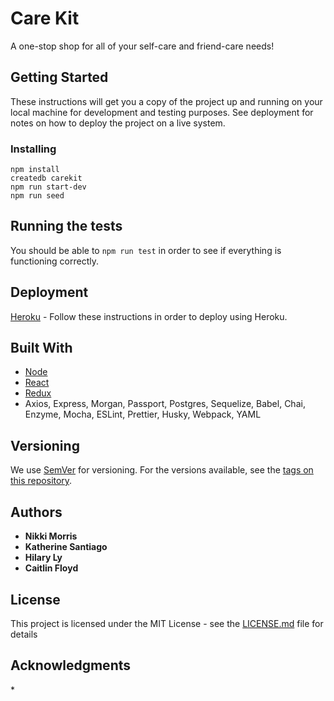 # Care Kit

A one-stop shop for all of your self-care and friend-care needs!

## Getting Started

These instructions will get you a copy of the project up and running on your local machine for development and testing purposes. See deployment for notes on how to deploy the project on a live system.

### Installing

```
npm install
createdb carekit
npm run start-dev
npm run seed
```

## Running the tests

You should be able to `npm run test` in order to see if everything is functioning correctly.

<!-- ### And coding style tests

Explain what these tests test and why

```
Give an example
``` -->

## Deployment

[Heroku](https://devcenter.heroku.com/articles/getting-started-with-nodejs#deploy-the-app) - Follow these instructions in order to deploy using Heroku.

## Built With

* [Node](http://www....)
* [React](https://...)
* [Redux](https://...)
* Axios, Express, Morgan, Passport, Postgres, Sequelize, Babel, Chai, Enzyme, Mocha, ESLint, Prettier, Husky, Webpack, YAML

## Versioning

We use [SemVer](http://semver.org/) for versioning. For the versions available, see the [tags on this repository](https://github.com/your/project/tags).

## Authors

* **Nikki Morris**
* **Katherine Santiago**
* **Hilary Ly**
* **Caitlin Floyd**

## License

This project is licensed under the MIT License - see the [LICENSE.md](LICENSE.md) file for details

## Acknowledgments

\*
